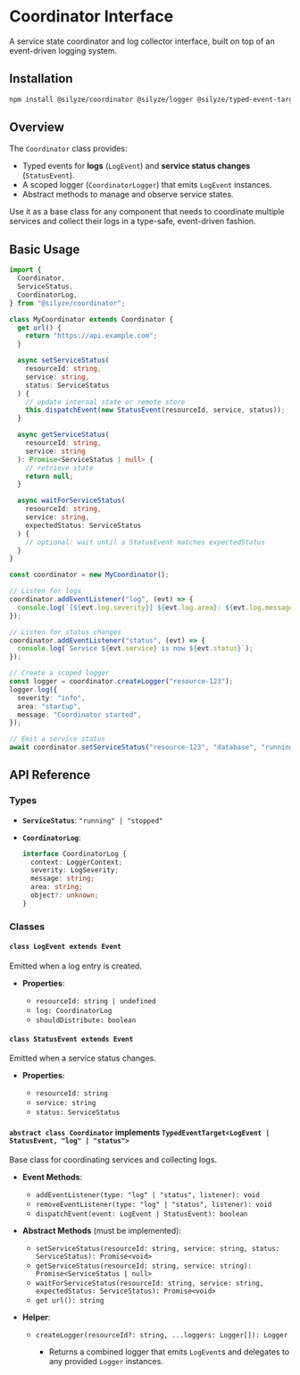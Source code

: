 # Coordinator Interface

A service state coordinator and log collector interface, built on top of an event-driven logging system.

## Installation

```bash
npm install @silyze/coordinator @silyze/logger @silyze/typed-event-target
```

## Overview

The `Coordinator` class provides:

- Typed events for **logs** (`LogEvent`) and **service status changes** (`StatusEvent`).
- A scoped logger (`CoordinatorLogger`) that emits `LogEvent` instances.
- Abstract methods to manage and observe service states.

Use it as a base class for any component that needs to coordinate multiple services and collect their logs in a type-safe, event-driven fashion.

## Basic Usage

```ts
import {
  Coordinator,
  ServiceStatus,
  CoordinatorLog,
} from "@silyze/coordinator";

class MyCoordinator extends Coordinator {
  get url() {
    return "https://api.example.com";
  }

  async setServiceStatus(
    resourceId: string,
    service: string,
    status: ServiceStatus
  ) {
    // update internal state or remote store
    this.dispatchEvent(new StatusEvent(resourceId, service, status));
  }

  async getServiceStatus(
    resourceId: string,
    service: string
  ): Promise<ServiceStatus | null> {
    // retrieve state
    return null;
  }

  async waitForServiceStatus(
    resourceId: string,
    service: string,
    expectedStatus: ServiceStatus
  ) {
    // optional: wait until a StatusEvent matches expectedStatus
  }
}

const coordinator = new MyCoordinator();

// Listen for logs
coordinator.addEventListener("log", (evt) => {
  console.log(`[${evt.log.severity}] ${evt.log.area}: ${evt.log.message}`);
});

// Listen for status changes
coordinator.addEventListener("status", (evt) => {
  console.log(`Service ${evt.service} is now ${evt.status}`);
});

// Create a scoped logger
const logger = coordinator.createLogger("resource-123");
logger.log({
  severity: "info",
  area: "startup",
  message: "Coordinator started",
});

// Emit a service status
await coordinator.setServiceStatus("resource-123", "database", "running");
```

## API Reference

### Types

- **`ServiceStatus`**: `"running" | "stopped"`
- **`CoordinatorLog`**:

  ```ts
  interface CoordinatorLog {
    context: LoggerContext;
    severity: LogSeverity;
    message: string;
    area: string;
    object?: unknown;
  }
  ```

### Classes

#### `class LogEvent extends Event`

Emitted when a log entry is created.

- **Properties**:

  - `resourceId: string | undefined`
  - `log: CoordinatorLog`
  - `shouldDistribute: boolean`

#### `class StatusEvent extends Event`

Emitted when a service status changes.

- **Properties**:

  - `resourceId: string`
  - `service: string`
  - `status: ServiceStatus`

#### `abstract class Coordinator` implements `TypedEventTarget<LogEvent | StatusEvent, "log" | "status">`

Base class for coordinating services and collecting logs.

- **Event Methods**:

  - `addEventListener(type: "log" | "status", listener): void`
  - `removeEventListener(type: "log" | "status", listener): void`
  - `dispatchEvent(event: LogEvent | StatusEvent): boolean`

- **Abstract Methods** (must be implemented):

  - `setServiceStatus(resourceId: string, service: string, status: ServiceStatus): Promise<void>`
  - `getServiceStatus(resourceId: string, service: string): Promise<ServiceStatus | null>`
  - `waitForServiceStatus(resourceId: string, service: string, expectedStatus: ServiceStatus): Promise<void>`
  - `get url(): string`

- **Helper**:

  - `createLogger(resourceId?: string, ...loggers: Logger[]): Logger`

    - Returns a combined logger that emits `LogEvent`s and delegates to any provided `Logger` instances.
